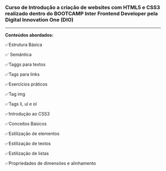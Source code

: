 ### Curso de Introdução a criação de websites com HTML5 e CSS3 realizado dentro do BOOTCAMP Inter Frontend Developer pela Digital Innovation One (DIO)

----------

**Conteúdos abordados:**

:white_check_mark:Estrutura Básica

:white_check_mark: Semântica

:white_check_mark:Taggs para textos

:white_check_mark:Tags para links

:white_check_mark:Exercícios práticos

:white_check_mark:Tag img

:white_check_mark:Tags li, ul e ol

:white_check_mark:Introdução ao CSS3

:white_check_mark:Conceitos Básicos

:white_check_mark:Estilização de elementos

:white_check_mark:Estilização de textos

:white_check_mark:Estilização de listas

:white_check_mark:Propriedades de dimensões e alinhamento